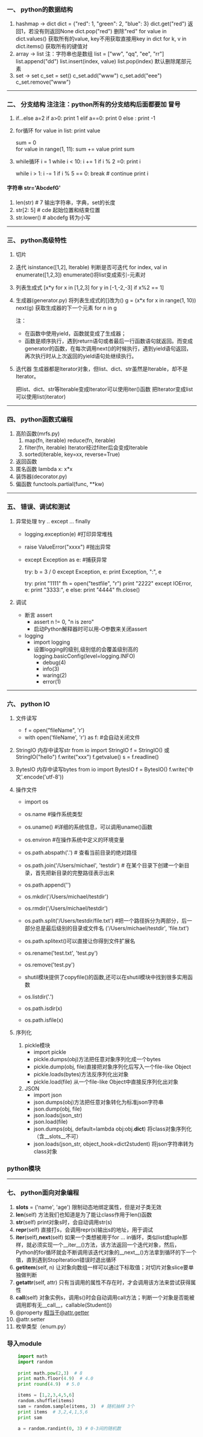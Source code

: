 ### 一、 python的数据结构

1. hashmap  ->  dict
    dict = {"red": 1, "green": 2, "blue": 3}
    dict.get("red") 返回1，若没有则返回None
    dict.pop("red") 删除"red"
    for value in dict.values() 获取所有的value, key不用获取直接用key in dict
    for k, v in dict.items() 获取所有的键值对
2. array  ->  list
    注：字符串也是数组
    list = ["ww", "qq", "ee", "rr"] 
    list.append("dd")
    list.insert(index, value)
    list.pop(index) 默认删除尾部元素
3. set  ->  set
    c_set = set()
    c_set.add("www")
    c_set.add("eee")
    c_set.remove("www")

---
### 二、 分支结构 注注注：python所有的分支结构后面都要加 **冒号**

1. if...else
    a=2
    if a>0:
        print 1
    elif a==0:
        print 0
    else :
        print -1

2. for循环
    for value in list:
        print value

    sum = 0    
    for value in range(1, 11):
        sum += value
    print sum

3. while循环
    i = 1
    while i < 10:
        i += 1
        if i % 2 =0:
            print i

    while i > 1:
        i -= 1
        if i % 5 == 0:
            break  # continue
        print i

#### 字符串 str='AbcdefG'

1. len(str)  # 7  输出字符串，字典，set的长度
2. str[2: 5]   # cde  起始位置和结束位置
3. str.lower()  # abcdefg  转为小写

---
### 三、 python高级特性

1. 切片
2. 迭代
    isinstance([1,2], Iterable) 判断是否可迭代
    for index, val in enumerate([1,2,3]) enumerate()将list变成索引-元素对
3. 列表生成式
    [x*y for x in [1,2,3] for y in [-1,-2,-3] if x%2 == 1]
4. 生成器(generator.py)
    将列表生成式的[]改为()
    g = (x*x for x in range(1, 10))
    next(g) 获取生成器的下一个元素
    for n in g 

    注：
    * 在函数中使用yield，函数就变成了生成器；
    * 函数是顺序执行，遇到return语句或者最后一行函数语句就返回。而变成generator的函数，在每次调用next()的时候执行，遇到yield语句返回，再次执行时从上次返回的yield语句处继续执行。
5. 迭代器
    生成器都是Iterator对象，但list、dict、str虽然是Iterable，却不是Iterator。

    把list、dict、str等Iterable变成Iterator可以使用iter()函数
    把Iterator变成list可以使用list(iterator)

---
### 四、 python函数式编程

1. 高阶函数(mrfs.py)
    1. map(fn, iterable)  reduce(fn, iterable)
    2. filter(fn, iterable)  Iterator经过filter后会变成Iterable
    3. sorted(iterable, key=xx, reverse=True)
2. 返回函数
3. 匿名函数
    lambda x: x*x
4. 装饰器(decorator.py)
5. 偏函数
    functools.partial(func, **kw)


---
### 五、 错误、调试和测试

1. 异常处理 try .. except ... finally
    + logging.exception(e) #打印异常堆栈
    + raise ValueError("xxxx") #抛出异常
    + except Exception as e: #捕获异常

        try:
            b = 3 / 0
        except Exception, e:
            print Exception, ":", e

        try:
            print "1111"
            fh = open("testfile", "r")
            print "2222"
        except IOError, e:
            print "3333:", e
        else:
            print "4444"
            fh.close()

2. 调试
    + 断言 assert
        - assert n != 0, "n is zero"
        - 启动Python解释器时可以用-O参数来关闭assert
    + logging
        - import logging
        - 设置logging的级别,级别低的会覆盖级别高的 logging.basicConfig(level=logging.INFO)
            * debug(4)
            * info(3)
            * waring(2)
            * error(1)    

---
### 六、 python IO

1. 文件读写
    - f = open("fileName", 'r')
    - with open('fileName', 'r') as f: #会自动关闭文件
2. StringIO 内存中读写str
    from io import StringIO
    f = StringIO() 或 StringIO("hello")
    f.write("xxx")
    f.getvalue() 
    s = f.readline()
3. BytesIO 内存中读写bytes
    from io import BytesIO
    f = BytesIO()
    f.write('中文'.encode('utf-8'))
4. 操作文件
    - import os
    - os.name #操作系统类型
    - os.uname() #详细的系统信息，可以调用uname()函数
    - os.environ #在操作系统中定义的环境变量
    - os.path.abspath('.') # 查看当前目录的绝对路径
    - os.path.join('/Users/michael', 'testdir') # 在某个目录下创建一个新目录，首先把新目录的完整路径表示出来
    - os.path.append('')
    - os.mkdir('/Users/michael/testdir')
    - os.rmdir('/Users/michael/testdir')
    - os.path.split('/Users/testdir/file.txt') #把一个路径拆分为两部分，后一部分总是最后级别的目录或文件名
      ('/Users/michael/testdir', 'file.txt')
    - os.path.splitext()可以直接让你得到文件扩展名
    - os.rename('test.txt', 'test.py')
    - os.remove('test.py')
    - shutil模块提供了copyfile()的函数,还可以在shutil模块中找到很多实用函数
    
    - os.listdir('.')
    - os.path.isdir(x)
    - os.path.isfile(x)

5. 序列化
    1. pickle模块
        + import pickle
        + pickle.dumps(obj)方法把任意对象序列化成一个bytes
        + pickle.dump(obj, file)直接把对象序列化后写入一个file-like Object
        + pickle.loads(bytes)方法反序列化出对象
        + pickle.load(file) 从一个file-like Object中直接反序列化出对象
    2. JSON 
        + import json
        + json.dumps(obj)方法把任意对象转化为标准json字符串
        + json.dump(obj, file)
        + json.loads(json_str)
        + json.load(file)
        + json.dumps(obj, default=lambda obj:obj.__dict__) 将class对象序列化（含__slots__不可）
        + json.loads(json_str, object_hook=dict2student) 将json字符串转为class对象

### python模块

---
### 七、 python面向对象编程

1. __slots__ = ('name', 'age') 限制动态地绑定属性，但是对子类无效
2. __len__(self) 方法我们也知道是为了能让class作用于len()函数
3. __str__(self) print对象s时，会自动调用str(s)
4. __repr__(self) 直接打s，会调用repr(s)输出s的地址，用于调试
5. __iter__(self),__next__(self) 
    如果一个类想被用于for ... in循环，类似list或tuple那样，就必须实现一个__iter__()方法，该方法返回一个迭代对象，然后，Python的for循环就会不断调用该迭代对象的__next__()方法拿到循环的下一个值，直到遇到StopIteration错误时退出循环
6. __getitem__(self, n) 让对象向数组一样可以通过下标取值；对切片对象slice要单独做判断
7. __getattr__(self, attr) 只有当调用的属性不存在时，才会调用该方法来尝试获得属性
8. __call__(self) 对象实例s，调用s()时会自动调用call方法；判断一个对象是否能被调用即有无__call__，callable(Student())
2. @property 相当于@attr.getter
3. @attr.setter 
4. 枚举类型（enum.py）


### 导入module
```python
    import math
    import random
    
    print math.pow(2,3)  # 8
    print math.floor(4.9)  # 4.0
    print round(4.9)  # 5.0

    items = [1,2,3,4,5,6]
    random.shuffle(items)
    sam = random.sample(items, 3)  # 随机抽样 3个
    print items  # 3,2,4,1,5,6    
    print sam

    a = random.randint(0, 3) # 0-3间的随机数


```    
